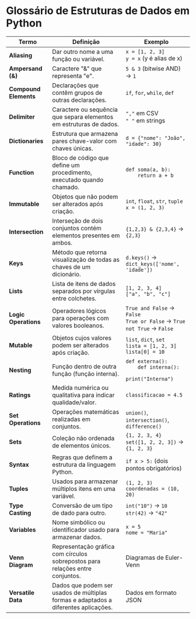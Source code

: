 # Glossário de Estruturas de Dados em Python

| Termo | Definição | Exemplo |
|---|---|---|
| **Aliasing** | Dar outro nome a uma função ou variável. | `x = [1, 2, 3]`<br>`y = x` (y é alias de x) |
| **Ampersand (&)** | Caractere "&" que representa "e". | `5 & 3` (bitwise AND) → `1` |
| **Compound Elements** | Declarações que contêm grupos de outras declarações. | `if`, `for`, `while`, `def` |
| **Delimiter** | Caractere ou sequência que separa elementos em estruturas de dados. | `","` em CSV<br>`" "` em strings |
| **Dictionaries** | Estrutura que armazena pares chave-valor com chaves únicas. | `d = {"nome": "João", "idade": 30}` |
| **Function** | Bloco de código que define um procedimento, executado quando chamado. | `def soma(a, b):`<br>`    return a + b` |
| **Immutable** | Objetos que não podem ser alterados após criação. | `int`, `float`, `str`, `tuple`<br>`x = (1, 2, 3)` |
| **Intersection** | Interseção de dois conjuntos contém elementos presentes em ambos. | `{1,2,3} & {2,3,4}` → `{2,3}` |
| **Keys** | Método que retorna visualização de todas as chaves de um dicionário. | `d.keys()` → `dict_keys(['nome', 'idade'])` |
| **Lists** | Lista de itens de dados separados por vírgulas entre colchetes. | `[1, 2, 3, 4]`<br>`["a", "b", "c"]` |
| **Logic Operations** | Operadores lógicos para operações com valores booleanos. | `True and False` → `False`<br>`True or False` → `True`<br>`not True` → `False` |
| **Mutable** | Objetos cujos valores podem ser alterados após criação. | `list`, `dict`, `set`<br>`lista = [1, 2, 3]`<br>`lista[0] = 10` |
| **Nesting** | Função dentro de outra função (função interna). | `def externa():`<br>`    def interna():`<br>`        print("Interna")` |
| **Ratings** | Medida numérica ou qualitativa para indicar qualidade/valor. | `classificacao = 4.5` |
| **Set Operations** | Operações matemáticas realizadas em conjuntos. | `union()`, `intersection()`, `difference()` |
| **Sets** | Coleção não ordenada de elementos únicos. | `{1, 2, 3, 4}`<br>`set([1, 2, 2, 3])` → `{1, 2, 3}` |
| **Syntax** | Regras que definem a estrutura da linguagem Python. | `if x > 5:` (dois pontos obrigatórios) |
| **Tuples** | Usados para armazenar múltiplos itens em uma variável. | `(1, 2, 3)`<br>`coordenadas = (10, 20)` |
| **Type Casting** | Conversão de um tipo de dado para outro. | `int("10")` → `10`<br>`str(42)` → `"42"` |
| **Variables** | Nome simbólico ou identificador usado para armazenar dados. | `x = 5`<br>`nome = "Maria"` |
| **Venn Diagram** | Representação gráfica com círculos sobrepostos para relações entre conjuntos. | Diagramas de Euler-Venn |
| **Versatile Data** | Dados que podem ser usados de múltiplas formas e adaptados a diferentes aplicações. | Dados em formato JSON |